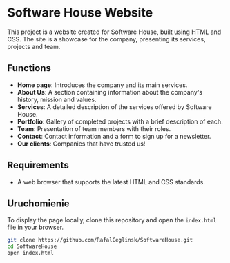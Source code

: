 # Software House Website

This project is a website created for Software House, built using HTML and CSS. The site is a showcase for the company, presenting its services, projects and team.

## Functions

-   **Home page**: Introduces the company and its main services.
-   **About Us**: A section containing information about the company's history, mission and values.
-   **Services**: A detailed description of the services offered by Software House.
-   **Portfolio**: Gallery of completed projects with a brief description of each.
-   **Team**: Presentation of team members with their roles.
-   **Contact**: Contact information and a form to sign up for a newsletter.
-   **Our clients**: Companies that have trusted us!

## Requirements

-   A web browser that supports the latest HTML and CSS standards.

## Uruchomienie

To display the page locally, clone this repository and open the `index.html` file in your browser.

```bash
git clone https://github.com/RafalCeglinsk/SoftwareHouse.git
cd SoftwareHouse
open index.html
```
